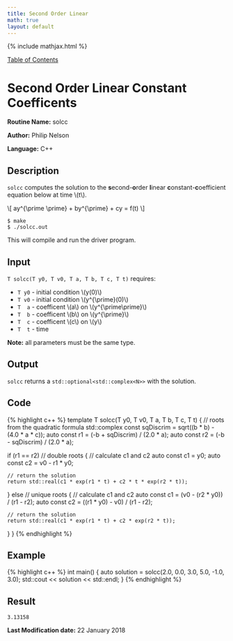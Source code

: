 ```yaml
---
title: Second Order Linear
math: true
layout: default
---
```


{% include mathjax.html %}

<a href="https://philipnelson5.github.io/class-projects/MATH5620_NumericalSolutionsOfDifferentialEquations/SoftwareManual"> Table of Contents </a>
# Second Order Linear Constant Coefficents

**Routine Name:** solcc

**Author:** Philip Nelson

**Language:** C++

## Description

`solcc` computes the solution to the **s**econd-**o**rder **l**inear **c**onstant-**c**oefficient equation below at time \\(t\\).

\\[ ay^{\prime \prime} + by^{\prime} + cy = f(t) \\]

```
$ make
$ ./solcc.out
```

This will compile and run the driver program.

## Input

`T solcc(T y0, T v0, T a, T b, T c, T t)`  requires:
* `T y0` - initial condition \\(y(0)\\)
* `T v0` - initial condition \\(y^{\prime}(0)\\)
* `T  a` - coefficent \\(a\\) on \\(y^{\prime\prime}\\)
* `T  b` - coefficent \\(b\\) on \\(y^{\prime}\\)
* `T  c` - coefficent \\(c\\) on \\(y\\)
* `T  t` - time

**Note:** all parameters must be the same type.

## Output

`solcc` returns a `std::optional<std::complex<N>>` with the solution.

## Code
{% highlight c++ %}
template <typename T>
T solcc(T y0, T v0, T a, T b, T c, T t)
{
  // roots from the quadratic formula
  std::complex<T> const sqDiscrim = sqrt((b * b) - (4.0 * a * c));
  auto const r1 = (-b + sqDiscrim) / (2.0 * a);
  auto const r2 = (-b - sqDiscrim) / (2.0 * a);

  if (r1 == r2) // double roots
  {
    // calculate c1 and c2
    auto const c1 = y0;
    auto const c2 = v0 - r1 * y0;

    // return the solution
    return std::real(c1 * exp(r1 * t) + c2 * t * exp(r2 * t));
  }
  else // unique roots
  {
    // calculate c1 and c2
    auto const c1 = (v0 - (r2 * y0)) / (r1 - r2);
    auto const c2 = ((r1 * y0) - v0) / (r1 - r2);

    // return the solution
    return std::real(c1 * exp(r1 * t) + c2 * exp(r2 * t));
  }
}
{% endhighlight %}

## Example
{% highlight c++ %}
int main()
{
  auto solution = solcc(2.0, 0.0, 3.0, 5.0, -1.0, 3.0);
  std::cout << solution << std::endl;
}
{% endhighlight %}

## Result
```
3.13158
```
**Last Modification date:** 22 January 2018
